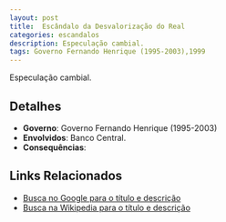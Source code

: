 ```yaml
---
layout: post
title:  Escândalo da Desvalorização do Real
categories: escandalos
description: Especulação cambial.
tags: Governo Fernando Henrique (1995-2003),1999
---
```


Especulação cambial.

## Detalhes
- **Governo**: Governo Fernando Henrique (1995-2003)
- **Envolvidos**: Banco Central.
- **Consequências**: 

## Links Relacionados
- [Busca no Google para o título e descrição](https://www.google.com/search?q=Esc%C3%A2ndalo%20da%20Desvaloriza%C3%A7%C3%A3o%20do%20Real%20Especula%C3%A7%C3%A3o%20cambial.%20Governo%20Fernando%20Henrique%20%281995-2003%29)
- [Busca na Wikipedia para o título e descrição](https://en.wikipedia.org/w/index.php?search=Esc%C3%A2ndalo%20da%20Desvaloriza%C3%A7%C3%A3o%20do%20Real%20Especula%C3%A7%C3%A3o%20cambial.%20Governo%20Fernando%20Henrique%20%281995-2003%29)
